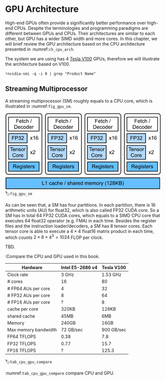 # GPU Architecture 

High-end GPUs often provide a significantly better performance over high-end CPUs. Despite the terminologies and programming paradigms are different between GPUs and CPUs. Their architectures are similar to each other, but GPU has a wider SIMD width and more cores. In this chapter, we will brief review the GPU architecture based on the CPU architecture presented in :numref:`ch_cpu_arch`. 

The system we are using has 4 [Tesla V100](https://images.nvidia.com/content/volta-architecture/pdf/volta-architecture-whitepaper.pdf) GPUs, therefore we will illustrate the architecture based on V100.

```{.python .input}
!nvidia-smi -q -i 0 | grep "Product Name"
```

## Streaming Multiprocessor

A streaming multiprocessor (SM) roughly equals to a CPU core, which is illustrated in :numref:`fig_gpu_sm`. 

![A streaming multiprocessor in Tesla V100](../img/gpu_sm.svg)
:label:`fig_gpu_sm`

As can be seen that, a SM has four partitions. In each partition, there is 16 arithmetic units (AU) for float32, which is also called FP32 CUDA core. So a SM has in total 64 FP32 CUDA cores, which equals to a SIMD CPU core that executes 64 float32 operator (e.g. FMA) in each time.  Besides the register files and the instruction loader/decoders, a SM has 8 tensor cores. Each tensor core is able to execute a $4\times 4$ float16 matrix product in each time, which counts $2\times8\times 4^3=1024$ FLOP per clock. 

TBD.

:Compare the CPU and GPU used in this book. 

|Hardware | Intel E5-2686 v4 | Tesla V100 |
|------|------|------|
| Clock rate | 3 GHz | 1.53 GHz | 
| # cores | 16 | 80 |
| # FP64 AUs per core | 4 | 32 |
| # FP32 AUs per core | 8 | 64 |
| # FP16 AUs per core | ? | 8 |
| cache per core | 320KB | 128KB |
| shared cache | 45MB | 6MB |
| Memory | 240GB | 16GB |
| Max memory bandwidth | 72 GB/sec | 900 GB/sec |
| FP64 TFLOPS | 0.38 | 7.8 |
| FP32 TFLOPS | 0.77 | 15.7 | 
| FP16 TFLOPS | ? | 125.3 |
:label:`tab_cpu_gpu_compare`

:numref:`tab_cpu_gpu_compare` compare CPU and GPU.
